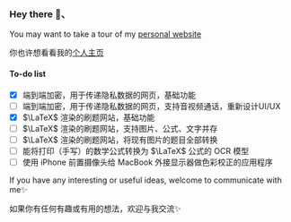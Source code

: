 ### Hey there 👋、

You may want to take a tour of my [personal website](https://darxs.com.cn/en/)

你也许想看看我的[个人主页](https://darxs.com.cn)

#### To-do list
- [x] 端到端加密，用于传递隐私数据的网页，基础功能
- [ ] 端到端加密，用于传递隐私数据的网页，支持音视频通话，重新设计UI/UX
- [x] $\LaTeX$ 渲染的刷题网站，基础功能
- [ ] $\LaTeX$ 渲染的刷题网站，支持图片、公式、文字并存
- [ ] $\LaTeX$ 渲染的刷题网站，将现有图片的题目全部转换
- [ ] 能将打印（手写）的数学公式转换为 $\LaTeX$ 公式的 OCR 模型
- [ ] 使用 iPhone 前置摄像头给 MacBook 外接显示器做色彩校正的应用程序

If you have any interesting or useful ideas, welcome to communicate with me✨

如果你有任何有趣或有用的想法，欢迎与我交流✨

<!--
**Dar-Xs/Dar-Xs** is a ✨ _special_ ✨ repository because its `README.md` (this file) appears on your GitHub profile.

Here are some ideas to get you started:

- 🔭 I’m currently working on ...
- 🌱 I’m currently learning ...
- 👯 I’m looking to collaborate on ...
- 🤔 I’m looking for help with ...
- 💬 Ask me about ...
- 📫 How to reach me: ...
- 😄 Pronouns: ...
- ⚡ Fun fact: ...
-->
